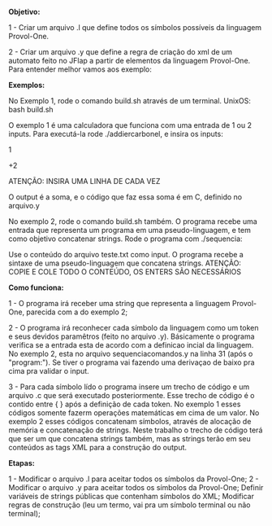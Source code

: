 **Objetivo:**

1 - Criar um arquivo .l que define todos os símbolos possíveis da linguagem Provol-One.

2 - Criar um arquivo .y que define a regra de criação do xml de um automato feito no JFlap a partir de elementos da linguagem Provol-One. Para entender melhor vamos aos exemplo:

**Exemplos:**

No Exemplo 1, rode o comando build.sh através de um terminal.
UnixOS: bash build.sh

O exemplo 1 é uma calculadora que funciona com uma entrada de 1 ou 2 inputs.
Para executá-la rode ./addiercarbonel, e insira os inputs:

1

+2

ATENÇÃO: INSIRA UMA LINHA DE CADA VEZ

O output é a soma, e o código que faz essa soma é em C, definido no arquivo.y

No exemplo 2, rode o comando build.sh também.
O programa recebe uma entrada que representa um programa em uma pseudo-linguagem, e tem como objetivo concatenar strings. Rode o programa com ./sequencia:

Use o conteúdo do arquivo teste.txt como input. O programa recebe a sintaxe de uma pseudo-linguagem que concatena strings.
ATENÇÃO: COPIE E COLE TODO O CONTEÚDO, OS ENTERS SÃO NECESSÁRIOS

**Como funciona:**

1 - O programa irá receber uma string que representa a linguagem Provol-One, parecida com a do exemplo 2;

2 - O programa irá reconhecer cada símbolo da linguagem como um token e seus devidos paramêtros (feito no arquivo .y).
Básicamente o programa verifica se a entrada esta de acordo com a definicao incial da linguagem. No exemplo 2, esta no arquivo sequenciacomandos.y na linha 31 (após o "program:").
Se tiver o programa vai fazendo uma derivaçao de baixo pra cima pra validar o input.

3 - Para cada símbolo lído o programa insere um trecho de código e um arquivo .c que será executado posteriormente.
Esse trecho de código é o contido entre { } após a definição de cada token. No exemplo 1 esses códigos somente fazerm operações matemáticas em cima de um valor. No exemplo 2 esses códigos concatenam símbolos, através de alocação de memória e concatenação de strings. Neste trabalho o trecho de código terá que ser um que concatena strings também, mas as strings terão em seu conteúdos as tags XML para a construção do output.

**Etapas:**

1 - Modificar o arquivo .l para aceitar todos os símbolos da Provol-One;
2 - Modificar o arquivo .y para aceitar todos os símbolos da Provol-One; Definir variáveis de strings públicas que contenham símbolos do XML; Modificar regras de construção (leu um termo, vai pra um símbolo terminal ou não terminal); 






